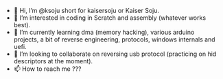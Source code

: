 - 👋 Hi, I’m @ksoju short for kaisersoju or Kaiser Soju.
- 👀 I’m interested in coding in Scratch and assembly (whatever works best). 
- 🌱 I’m currently learning dma (memory hacking), various arduino projects, a bit of reverse engineering, protocols, windows internals and uefi.
- 💞️ I’m looking to collaborate on reversing usb protocol (practicing on hid descriptors at the moment).
- 📫 How to reach me ???

<!---
ksoju/ksoju is a ✨ special ✨ repository because its `README.md` (this file) appears on your GitHub profile.
You can click the Preview link to take a look at your changes.

stuff can be stored here that's isn't viewed...
--->
